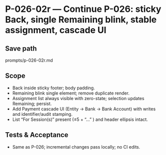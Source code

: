 # P-026-02r — Continue P-026: sticky Back, single Remaining blink, stable assignment, cascade UI

## Save path
prompts/p-026-02r.md

## Scope
- Back inside sticky footer; body padding.  
- Remaining blink single element; remove duplicate render.  
- Assignment list always visible with zero-state; selection updates Remaining; persist.  
- Add Payment cascade UI (Entity → Bank → Bank Account) with writes and identifier/audit stamping.  
- List “For Session(s)” present (≤5 + “…” ) and header ellipsis intact.

## Tests & Acceptance
- Same as P-026; incremental changes pass locally; no CI edits.
